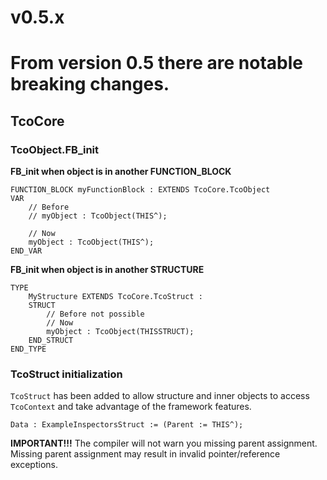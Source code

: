 # v0.5.x

# From version 0.5 there are notable breaking changes.

## TcoCore

### TcoObject.FB_init 

**FB_init when object is in another FUNCTION_BLOCK**


~~~
FUNCTION_BLOCK myFunctionBlock : EXTENDS TcoCore.TcoObject
VAR
    // Before
    // myObject : TcoObject(THIS^);

    // Now
    myObject : TcoObject(THIS^);
END_VAR    
~~~

**FB_init when object is in another STRUCTURE**

~~~
TYPE
    MyStructure EXTENDS TcoCore.TcoStruct :
    STRUCT
        // Before not possible         
        // Now
        myObject : TcoObject(THISSTRUCT);
    END_STRUCT
END_TYPE
~~~

### TcoStruct initialization

`TcoStruct` has been added to allow structure and inner objects to access `TcoContext` and take advantage of the framework features.

~~~
Data : ExampleInspectorsStruct := (Parent := THIS^);
~~~

**IMPORTANT!!!** The compiler will not warn you missing parent assignment. Missing parent assignment may result in invalid pointer/reference exceptions.